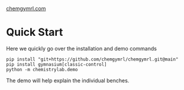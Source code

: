 [chemgymrl.com](https://chemgymrl.com/)

# Quick Start

Here we quickly go over the installation and demo commands

```
pip install "git+https://github.com/chemgymrl/chemgymrl.git@main"
pip install gymnasium[classic-control]
python -m chemistrylab.demo
```

The demo will help explain the individual benches.
